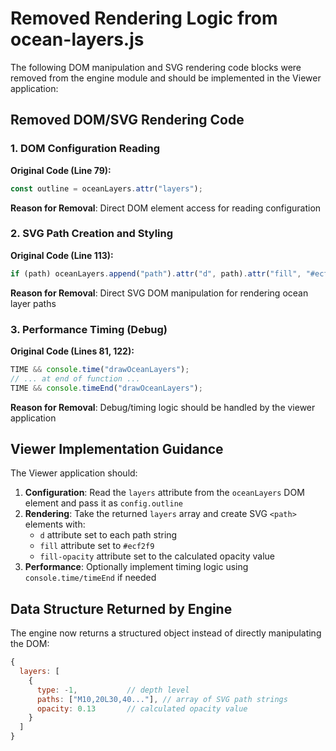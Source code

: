 # Removed Rendering Logic from ocean-layers.js

The following DOM manipulation and SVG rendering code blocks were removed from the engine module and should be implemented in the Viewer application:

## Removed DOM/SVG Rendering Code

### 1. DOM Configuration Reading
**Original Code (Line 79):**
```javascript
const outline = oceanLayers.attr("layers");
```
**Reason for Removal**: Direct DOM element access for reading configuration

### 2. SVG Path Creation and Styling
**Original Code (Line 113):**
```javascript
if (path) oceanLayers.append("path").attr("d", path).attr("fill", "#ecf2f9").attr("fill-opacity", opacity);
```
**Reason for Removal**: Direct SVG DOM manipulation for rendering ocean layer paths

### 3. Performance Timing (Debug)
**Original Code (Lines 81, 122):**
```javascript
TIME && console.time("drawOceanLayers");
// ... at end of function ...
TIME && console.timeEnd("drawOceanLayers");
```
**Reason for Removal**: Debug/timing logic should be handled by the viewer application

## Viewer Implementation Guidance

The Viewer application should:

1. **Configuration**: Read the `layers` attribute from the `oceanLayers` DOM element and pass it as `config.outline`
2. **Rendering**: Take the returned `layers` array and create SVG `<path>` elements with:
   - `d` attribute set to each path string
   - `fill` attribute set to `#ecf2f9`  
   - `fill-opacity` attribute set to the calculated opacity value
3. **Performance**: Optionally implement timing logic using `console.time/timeEnd` if needed

## Data Structure Returned by Engine

The engine now returns a structured object instead of directly manipulating the DOM:

```javascript
{
  layers: [
    {
      type: -1,           // depth level
      paths: ["M10,20L30,40..."], // array of SVG path strings
      opacity: 0.13       // calculated opacity value
    }
  ]
}
```